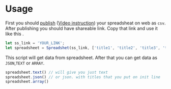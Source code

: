 # Usage

First you should [publish](https://support.google.com/a/users/answer/9308870?hl=en) ([Video instruction](https://www.youtube.com/watch?v=jxKmnhbrUWs)) your spreadsheat on web as `csv`.
After publishing you should have shareable link. Copy that link and use it like this .

```javascript
let ss_link = 'YOUR_LINK';
let spreadsheet = Spreadshet(ss_link, ['title1', 'title2', 'title3', 'title4', ])
```

This script will get data from spreadsheet. After that you can get data as `JSON`,`TEXT` or `ARRAY`.

```javascript
spreadsheet.text() // will give you just text
spreadsheet.json() // or json. with titles that you put on init line 
spreadsheet.array() 